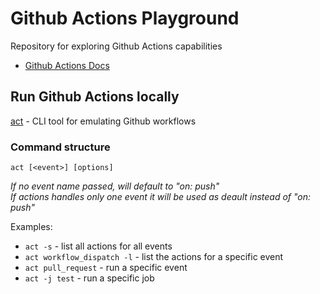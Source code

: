 # Github Actions Playground
Repository for exploring Github Actions capabilities

- [Github Actions Docs](https://github.com/features/actions)

## Run Github Actions locally
[act](https://github.com/nektos/act) - CLI tool for emulating Github workflows

### Command structure 
`act [<event>] [options]`

*If no event name passed, will default to "on: push"*\
*If actions handles only one event it will be used as deault instead of "on: push"*

Examples:
- `act -s` - list all actions for all events
- `act workflow_dispatch -l` - list the actions for a specific event
- `act pull_request` - run a specific event
- `act -j test` - run a specific job
